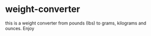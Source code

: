 # weight-converter
this is a weight converter from pounds (Ibs) to grams, kilograms and ounces. Enjoy 
